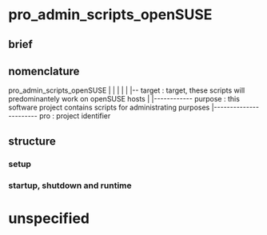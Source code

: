 # pro_admin_scripts_openSUSE

## brief


## nomenclature

pro_admin_scripts_openSUSE
 |      |          |
 |      |          |-- target : target, these scripts will predominantely work on openSUSE hosts
 |      |------------ purpose : this software project contains scripts for administrating purposes
 |----------------------- pro : project identifier


## structure

### setup

### startup, shutdown and runtime

###

# unspecified
